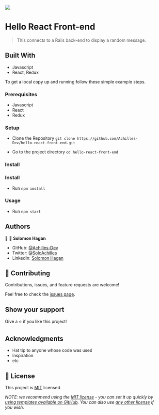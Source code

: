 ![](https://img.shields.io/badge/Microverse-blueviolet)

# Hello React Front-end

> This connects to a Rails back-end to display a random message.


## Built With

- Javascript
- React, Redux


To get a local copy up and running follow these simple example steps.

### Prerequisites
- Javascript
- React
- Redux

### Setup
- Clone the Repository
`git clone https://github.com/Achilles-Dev/hello-react-front-end.git`

- Go to the project directory
`cd hello-react-front-end`

### Install

### Install

- Run ```npm install```

### Usage

- Run ```npm start```

## Authors

👤 👤 **Solomon Hagan**

- GitHub: [@Achilles-Dev](https://github.com/Achilles-Dev/)
- Twitter: [@SoloAchilles](https://twitter.com/SoloAchilles/)
- LinkedIn: [Solomon Hagan](https://www.linkedin.com/in/solomon-hagan/)

## 🤝 Contributing

Contributions, issues, and feature requests are welcome!

Feel free to check the [issues page](../../issues/).

## Show your support

Give a ⭐️ if you like this project!

## Acknowledgments

- Hat tip to anyone whose code was used
- Inspiration
- etc

## 📝 License

This project is [MIT](./LICENSE) licensed.

_NOTE: we recommend using the [MIT license](https://choosealicense.com/licenses/mit/) - you can set it up quickly by [using templates available on GitHub](https://docs.github.com/en/communities/setting-up-your-project-for-healthy-contributions/adding-a-license-to-a-repository). You can also use [any other license](https://choosealicense.com/licenses/) if you wish._